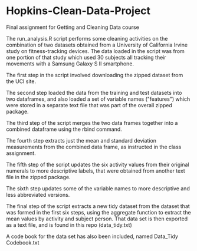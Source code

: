 # Hopkins-Clean-Data-Project
Final assignment for Getting and Cleaning Data course

The run_analysis.R script performs some cleaning activities on the combination of two datasets obtained from a University of California Irvine study on fitness-tracking devices.  The data loaded in the script was from one portion of that study which used 30 subjects all tracking their movements with a Samsung Galaxy S II smartphone.

The first step in the script involved downloading the zipped dataset from the UCI site.

The second step loaded the data from the training and test datasets into two dataframes, and also loaded a set of variable names ("features") which were stored in a separate text file that was part of the overall zipped package.

The third step of the script merges the two data frames together into a combined dataframe using the rbind command.

The fourth step extracts just the mean and standard deviation measurements from the combined data frame, as instructed in the class assignment.

The fifth step of the script updates the six activity values from their original numerals to more descriptive labels, that were obtained from another text file in the zipped package.

The sixth step updates some of the variable names to more descriptive and less abbreviated versions.

The final step of the script extracts a new tidy dataset from the dataset that was formed in the first six steps, using the aggregate function to extract the mean values by activity and subject person.   That data set is then exported as a text file, and is found in this repo (data_tidy.txt)

A code book for the data set has also been included, named Data_Tidy Codebook.txt
